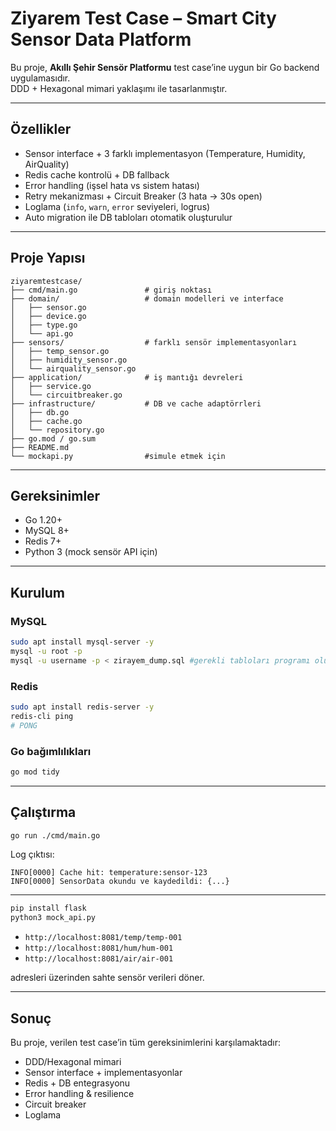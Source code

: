 # Ziyarem Test Case – Smart City Sensor Data Platform

Bu proje, **Akıllı Şehir Sensör Platformu** test case’ine uygun bir Go backend uygulamasıdır.  
DDD + Hexagonal mimari yaklaşımı ile tasarlanmıştır.

---

##  Özellikler
- Sensor interface + 3 farklı implementasyon (Temperature, Humidity, AirQuality)
- Redis cache kontrolü + DB fallback
- Error handling (işsel hata vs sistem hatası)
- Retry mekanizması + Circuit Breaker (3 hata → 30s open)
- Loglama (`info`, `warn`, `error` seviyeleri, logrus)
- Auto migration ile DB tabloları otomatik oluşturulur

---

##  Proje Yapısı
```
ziyaremtestcase/
├── cmd/main.go               # giriş noktası
├── domain/                   # domain modelleri ve interface
│   ├── sensor.go
│   ├── device.go
│   ├── type.go
│   └── api.go
├── sensors/                  # farklı sensör implementasyonları
│   ├── temp_sensor.go
│   ├── humidity_sensor.go
│   └── airquality_sensor.go
├── application/              # iş mantığı devreleri
│   ├── service.go
│   └── circuitbreaker.go
├── infrastructure/           # DB ve cache adaptörrleri
│   ├── db.go
│   ├── cache.go
│   └── repository.go
├── go.mod / go.sum
├── README.md
└── mockapi.py                #simule etmek için 
```

---

##  Gereksinimler
- Go 1.20+
- MySQL 8+
- Redis 7+
- Python 3 (mock sensör API için)

---

##  Kurulum

### MySQL
```bash
sudo apt install mysql-server -y
mysql -u root -p
mysql -u username -p < zirayem_dump.sql #gerekli tabloları programı oluşturudğumuzda eklemekte fakat gerekli verileri ekleyecek bir fonksiyon bulunmadığı için dump kullanılması gerekiyor
```

### Redis
```bash
sudo apt install redis-server -y
redis-cli ping
# PONG
```

### Go bağımlılıkları
```bash
go mod tidy
```

---

##  Çalıştırma
```bash
go run ./cmd/main.go
```

Log çıktısı:
```
INFO[0000] Cache hit: temperature:sensor-123
INFO[0000] SensorData okundu ve kaydedildi: {...}
```

---


```bash
pip install flask
python3 mock_api.py
```

- `http://localhost:8081/temp/temp-001`
- `http://localhost:8081/hum/hum-001`
- `http://localhost:8081/air/air-001`

adresleri üzerinden sahte sensör verileri döner.

---

##  Sonuç
Bu proje, verilen test case’in tüm gereksinimlerini karşılamaktadır:
- DDD/Hexagonal mimari
- Sensor interface + implementasyonlar
- Redis + DB entegrasyonu
- Error handling & resilience
- Circuit breaker
- Loglama  